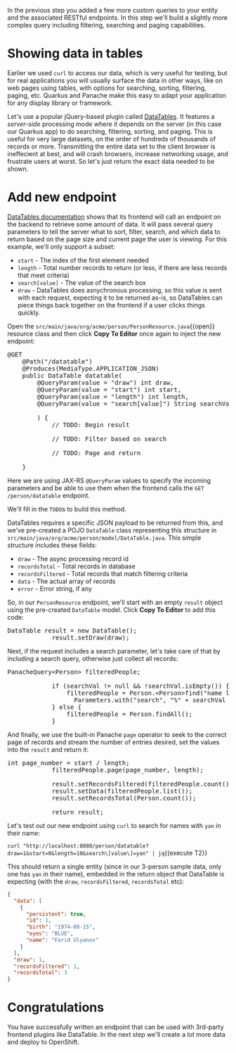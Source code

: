 In the previous step you added a few more custom queries to your entity and the associated RESTful endpoints. In this step we'll build a slightly more complex query including filtering, searching and paging capabilities. 

# Showing data in tables

Earlier we used `curl` to access our data, which is very useful for testing, but for real applications you will usually surface the data in other ways, like on web pages using tables, with options for searching, sorting, filtering, paging, etc. Quarkus and Panache make this easy to adapt your application for any display library or framework.

Let's use a popular jQuery-based plugin called [DataTables](https://www.datatables.net/). It features a *server-side* processing mode where it depends on the server (in this case our Quarkus app) to do searching, filtering, sorting, and paging. This is useful for very large datasets, on the order of hundreds of thousands of records or more. Transmitting the entire data set to the client browser is ineffecient at best, and will crash browsers, increase networking usage, and frustrate users at worst. So let's just return the exact data needed to be shown.

# Add new endpoint

[DataTables documentation](https://www.datatables.net/manual/server-side) shows that its frontend will call an endpoint on the backend to retrieve some amount of data. It will pass several query parameters to tell the server what to sort, filter, search, and which data to return based on the page size and current page the user is viewing. For this example, we'll only support a subset:

* `start` - The index of the first element needed
* `length` - Total number records to return (or less, if there are less records that meet criteria)
* `search[value]` - The value of the search box
* `draw` - DataTables does asnychronous processing, so this value is sent with each request, expecting it to be returned as-is, so DataTables can piece things back together on the frontend if a user clicks things quickly.
  
Open the `src/main/java/org/acme/person/PersonResource.java`{{open}} resource class and then click **Copy To Editor** once again to inject the new endpoint:

<pre class="file" data-filename="./src/main/java/org/acme/person/PersonResource.java" data-target="insert" data-marker="// TODO: add datatable query">
@GET
    @Path("/datatable")
    @Produces(MediaType.APPLICATION_JSON)
    public DataTable datatable(
        @QueryParam(value = "draw") int draw,
        @QueryParam(value = "start") int start,
        @QueryParam(value = "length") int length,
        @QueryParam(value = "search[value]") String searchVal

        ) {
            // TODO: Begin result

            // TODO: Filter based on search

            // TODO: Page and return

    }
</pre>

Here we are using JAX-RS `@QueryParam` values to specify the incoming parameters and be able to use them when the frontend calls the `GET /person/datatable` endpoint.

We'll fill in the `TODO`s to build this method.

DataTables requires a specific JSON payload to be returned from this, and we've pre-created a POJO `DataTable` class representing this structure in `src/main/java/org/acme/person/model/DataTable.java`. This simple structure includes these fields:

* `draw` - The async processing record id
* `recordsTotal` - Total records in database
* `recordsFiltered` - Total records that match filtering criteria
* `data` - The actual array of records
* `error` - Error string, if any
  
So, in our `PersonResource` endpoint, we'll start with an empty `result` object using the pre-created `DataTable` model. Click **Copy To Editor** to add this code:

<pre class="file" data-filename="./src/main/java/org/acme/person/PersonResource.java" data-target="insert" data-marker="// TODO: Begin result">
DataTable result = new DataTable();
            result.setDraw(draw);
</pre>

Next, if the request includes a search parameter, let's take care of that by including a search query, otherwise just collect all records:

<pre class="file" data-filename="./src/main/java/org/acme/person/PersonResource.java" data-target="insert" data-marker="// TODO: Filter based on search">
PanacheQuery&lt;Person&gt; filteredPeople;
            
            if (searchVal != null && !searchVal.isEmpty()) {
                filteredPeople = Person.&lt;Person&gt;find("name like :search",
                  Parameters.with("search", "%" + searchVal + "%"));
            } else {
                filteredPeople = Person.findAll();
            }
</pre>

And finally, we use the built-in Panache `page` operator to seek to the correct page of records and stream the number of entries desired, set the values into the `result` and return it:

<pre class="file" data-filename="./src/main/java/org/acme/person/PersonResource.java" data-target="insert" data-marker="// TODO: Page and return">
int page_number = start / length;
            filteredPeople.page(page_number, length);
            
            result.setRecordsFiltered(filteredPeople.count());
            result.setData(filteredPeople.list());
            result.setRecordsTotal(Person.count());
            
            return result;  
</pre>

Let's test out our new endpoint using `curl` to search for names with `yan` in their name:

`curl "http://localhost:8080/person/datatable?draw=1&start=0&length=10&search\[value\]=yan" | jq`{{execute T2}}

This should return a single entity (since in our 3-person sample data, only one has `yan` in their name), embedded in the return object that DataTable is expecting (with the `draw`, `recordsFiltered`, `recordsTotal` etc):

```json
{
  "data": [
    {
      "persistent": true,
      "id": 1,
      "birth": "1974-08-15",
      "eyes": "BLUE",
      "name": "Farid Ulyanov"
    }
  ],
  "draw": 1,
  "recordsFiltered": 1,
  "recordsTotal": 3
}
```
# Congratulations

You have successfully written an endpoint that can be used with 3rd-party frontend plugins like DataTable. In the next step we'll create a lot more data and deploy to OpenShift.

